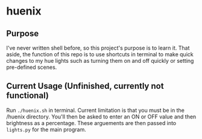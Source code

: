 # huenix

## Purpose

I've never written shell before, so this project's purpose is to learn it. That aside, the function of this repo is to use shortcuts in terminal to make quick changes to my hue lights such as turning them on and off quickly or setting pre-defined scenes.

## Current Usage (Unfinished, currently **not** functional)

Run `./huenix.sh` in terminal. Current limitation is that you must be in the /huenix directory. You'll then be asked to enter an ON or OFF value and then brightness as a percentage. These arguements are then passed into `lights.py` for the main program.
